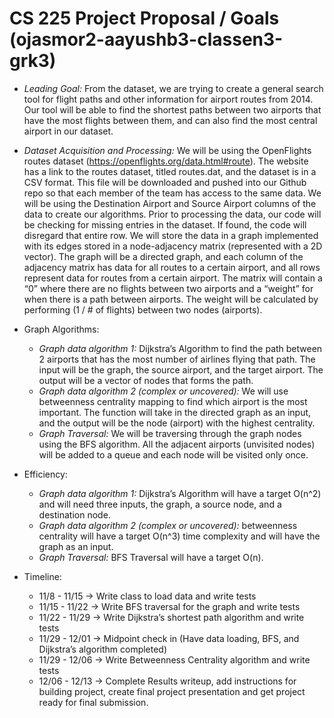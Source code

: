 # CS 225 Project Proposal / Goals (ojasmor2-aayushb3-classen3-grk3)

* *Leading Goal:* From the dataset, we are trying to create a general search tool for flight paths and other information for airport routes from 2014. Our tool will be able to find the shortest paths between two airports that have the most flights between them, and can also find the most central airport in our dataset.

* *Dataset Acquisition and Processing:* We will be using the OpenFlights routes dataset (https://openflights.org/data.html#route). The website has a link to the routes dataset, titled routes.dat, and the dataset is in a CSV format. This file will be downloaded and pushed into our Github repo so that each member of the team has access to the same data. We will be using the Destination Airport and Source Airport columns of the data to create our algorithms. Prior to processing the data, our code will be checking for missing entries in the dataset. If found, the code will disregard that entire row. We will store the data in a graph implemented with its edges stored in a node-adjacency matrix (represented with a 2D vector). The graph will be a directed graph, and each column of the adjacency matrix has data for all routes to a certain airport, and all rows represent data for routes from a certain airport. The matrix will contain a “0” where there are no flights between two airports and a “weight” for when there is a path between airports. The weight will be calculated by performing (1 / # of flights) between two nodes (airports).

* Graph Algorithms:
  * *Graph data algorithm 1:* Dijkstra’s Algorithm to find the path between 2 airports that has the most number of airlines flying that path. The input will be the graph, the source airport, and the target airport. The output will be a vector of nodes that forms the path.
  * *Graph data algorithm 2 (complex or uncovered):* We will use betweenness centrality mapping to find which airport is the most important. The function will take in the directed graph as an input, and the output will be the node (airport) with the highest centrality.
  * *Graph Traversal:* We will be traversing through the graph nodes using the BFS algorithm. All the adjacent airports (unvisited nodes) will be added to a queue and each node will be visited only once.

* Efficiency:
  * *Graph data algorithm 1:* Dijkstra’s Algorithm will have a target O(n^2) and will need three inputs, the graph, a source node, and a destination node.
  * *Graph data algorithm 2 (complex or uncovered):* betweenness centrality will have a target O(n^3) time complexity and will have the graph as an input.
  * *Graph Traversal:* BFS Traversal will have a target O(n).

* Timeline:
  * 11/8 - 11/15 → Write class to load data and write tests
  * 11/15 - 11/22 → Write BFS traversal for the graph and write tests
  * 11/22 - 11/29 → Write Dijkstra’s shortest path algorithm and write tests
  * 11/29 - 12/01 → Midpoint check in (Have data loading, BFS, and Dijkstra’s algorithm completed)
  * 11/29 - 12/06 → Write Betweenness Centrality algorithm and write tests
  * 12/06 - 12/13 → Complete Results writeup, add instructions for building project, create final project presentation and get project ready for final submission.
